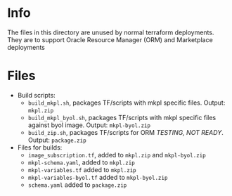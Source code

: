 # Info

The files in this directory are unused by normal terraform deployments. They are
to support Oracle Resource Manager (ORM) and Marketplace deployments

# Files
- Build scripts:
  - `build_mkpl.sh`, packages TF/scripts with mkpl specific files. Output: `mkpl.zip`
  - `build_mkpl_byol.sh`, packages TF/scripts with mkpl specific files against byol image. Output: `mkpl-byol.zip`
  - `build_zip.sh`, packages TF/scripts for ORM *TESTING, NOT READY*. Output: `package.zip`
- Files for builds:
  - `image_subscription.tf`, added to `mkpl.zip` and `mkpl-byol.zip`
  - `mkpl-schema.yaml`, added to `mkpl.zip`
  - `mkpl-variables.tf` added to `mkpl.zip`
  - `mkpl-variables-byol.tf` added to `mkpl-byol.zip`
  - `schema.yaml` added to `package.zip`
